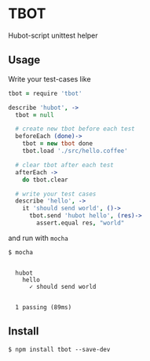 # TBOT

Hubot-script unittest helper


## Usage

Write your test-cases like

```coffee
tbot = require 'tbot'

describe 'hubot', ->
  tbot = null

  # create new tbot before each test
  beforeEach (done)->
    tbot = new tbot done
    tbot.load './src/hello.coffee'

  # clear tbot after each test
  afterEach ->
    do tbot.clear

  # write your test cases
  describe 'hello', ->
    it 'should send world', ()->
      tbot.send 'hubot hello', (res)->
        assert.equal res, "world"
```

and run with `mocha`

```shell
$ mocha


  hubot
    hello
      ✓ should send world


  1 passing (89ms)
```


## Install

```shell
$ npm install tbot --save-dev
```

